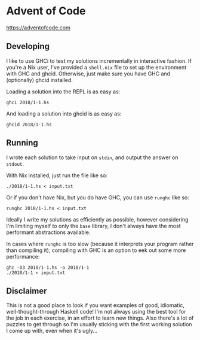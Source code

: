 # Advent of Code

<https://adventofcode.com>

## Developing

I like to use GHCi to test my solutions incrementally in interactive fashion. If
you're a Nix user, I've provided a `shell.nix` file to set up the environment
with GHC and ghcid. Otherwise, just make sure you have GHC and (optionally)
ghcid installed.

Loading a solution into the REPL is as easy as:

```text
ghci 2018/1-1.hs
```

And loading a solution into ghcid is as easy as:

```text
ghcid 2018/1-1.hs
```

## Running

I wrote each solution to take input on `stdin`, and output the answer on
`stdout`.

With Nix installed, just run the file like so:

```text
./2018/1-1.hs < input.txt
```

Or if you don't have Nix, but you do have GHC, you can use `runghc` like so:

```text
runghc 2018/1-1.hs < input.txt
```

Ideally I write my solutions as efficiently as possible, however considering I'm
limiting myself to only the `base` library, I don't always have the most
performant abstractions available.

In cases where `runghc` is too slow (because it interprets your program rather
than compiling it), compiling with GHC is an option to eek out some more
performance:

```text
ghc -O3 2018/1-1.hs -o 2018/1-1
./2018/1-1 < input.txt
```

## Disclaimer

This is not a good place to look if you want examples of good, idiomatic,
well-thought-through Haskell code! I'm not always using the best tool for the
job in each exercise, in an effort to learn new things. Also there's a lot of
puzzles to get through so I'm usually sticking with the first working solution I
come up with, even when it's ugly...
